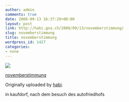 ```yaml
---
author: admin
comments: true
date: 2008-09-13 16:37:29+00:00
layout: post
link: http://habi.gna.ch/2008/09/13/novemberstimmung/
slug: novemberstimmung
title: novemberstimmung
wordpress_id: 1427
categories:
- none
---
```



 [![](http://farm4.static.flickr.com/3257/2852907843_a134cbb578_m.jpg)](http://www.flickr.com/photos/habi/2852907843/)
   

 
  [novemberstimmung](http://www.flickr.com/photos/habi/2852907843/)
    

  Originally uploaded by [habi](http://www.flickr.com/people/habi/).
 



in kaufdorf, nach dem besuch des autofriedhofs
  

